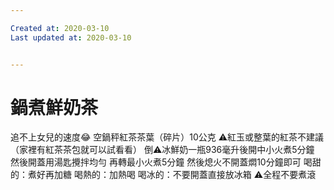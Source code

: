 ```yaml
---

Created at: 2020-03-10
Last updated at: 2020-03-10


---
```


# 鍋煮鮮奶茶


追不上女兒的速度😂
空鍋秤紅茶茶葉（碎片）10公克
⚠️紅玉或整葉的紅茶不建議
（家裡有紅茶茶包就可以試看看）
倒⚠️冰鮮奶一瓶936毫升後開中小火煮5分鐘
然後開蓋用湯匙攪拌均勻
再轉最小火煮5分鐘
然後熄火不開蓋燜10分鐘即可
喝甜的：煮好再加糖
喝熱的：加熱喝
喝冰的：不要開蓋直接放冰箱
⚠️全程不要煮滾

